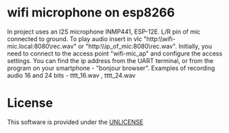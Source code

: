 # wifi microphone on esp8266

  In project uses an  I2S microphone INMP441, ESP-12E. L/R pin of mic connected to ground.
  To play audio insert in vlc  "http:\\\wifi-mic.local:8080\rec.wav"  or "http:\\\ip_of_mic:8080\rec.wav".
  Initially, you need to connect to the access point "wifi-mic_ap" and configure the access settings.
  You can find the ip address from the UART terminal, or from the program on your smartphone - "bonjour browser".
  Examples of recording audio 16 and 24 bits - tttt_16.wav , tttt_24.wav

# License

  This software is provided under the  <a href="http://unlicense.org/" rel="nofollow">UNLICENSE</a>

